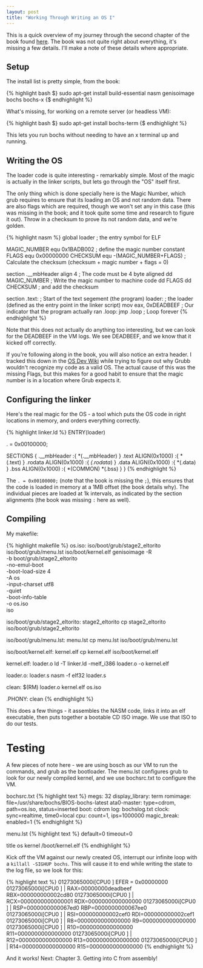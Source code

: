 ```yaml
---
layout: post
title: "Working Through Writing an OS I"
---
```


This is a quick overview of my journey through the second chapter of the book
found [here](https://littleosbook.github.io). The book was not quite right
about everything, it's missing a few details. I'll make a note of these details
where appropriate.

## Setup ##

The install list is pretty simple, from the book:

{% highlight bash $}
sudo apt-get install build-essential nasm genisoimage bochs bochs-x
{$ endhighlight %}

What's missing, for working on a remote server (or headless VM):

{% highlight bash $}
sudo apt-get install bochs-term
{$ endhighlight %}

This lets you run bochs without needing to have an x terminal up and running.

## Writing the OS ##

The loader code is quite interesting - remarkably simple. Most of the magic is
actually in the linker scripts, but lets go through the "OS" itself first.

The only thing which is done specially here is the Magic Number, which grub
requires to ensure that its loading an OS and not random data. There are also
flags which are required, though we won't set any in this case (this was
missing in the book; and it took quite some time and research to figure it
out). Throw in a checksum to prove its not random data, and we're golden.

{% highlight nasm %}
global loader                           ; the entry symbol for ELF

MAGIC_NUMBER equ 0x1BADB002             ; define the magic number constant
FLAGS        equ 0x00000000
CHECKSUM     equ -(MAGIC_NUMBER+FLAGS)  ; Calculate the checksum (checksum + magic number + flags = 0)

section .__mbHeader
align 4                                 ; The code must be 4 byte aligned
        dd MAGIC_NUMBER                 ; Write the magic number to machine code
        dd FLAGS
        dd CHECKSUM                     ; and add the checksum

section .text:                          ; Start of the text segement (the program)
loader:                                 ; the loader (defined as the entry point in the linker script)
        mov eax, 0xDEADBEEF             ; Our indicator that the program actually ran
.loop:
        jmp .loop                       ; Loop forever
{% endhighlight %}

Note that this does not actually do anything too interesting, but we can look
for the DEADBEEF in the VM logs. We see DEADBEEF, and we know that it kicked
off correctly.

If you're following along in the book, you will also notice an extra header. I
tracked this down in the [OS Dev
Wiki](http://wiki.osdev.org/Expanded_Main_Page) while trying to figure out why
Grubb wouldn't recognize my code as a valid OS. The actual cause of this was
the missing Flags, but this makes for a good habit to ensure that the magic
number is in a location where Grub expects it.

## Configuring the linker ##

Here's the real magic for the OS - a tool which puts the OS code in right
locations in memory, and orders everything correctly.

{% highlight linker.ld %}
ENTRY(loader)

. = 0x00100000;

SECTIONS {
        .__mbHeader :{ *(.__mbHeader) }
        .text ALIGN(0x1000) :{ *(.text) }
        .rodata ALIGN(0x1000) :{ *(.rodata*) }
        .data ALIGN(0x1000) :{ *(.data) }
        .bss ALIGN(0x1000) :{ *(COMMON) *(.bss) }
}
{% endhighlight %}

The `. = 0x00100000;` (note that the book is missing the `;`), this ensures
that the code is loaded in memory at a 1MB offset (the book details why). The
individual pieces are loaded at 1k intervals, as indicated by the section
alignments (the book was missing `:` here as well).

## Compiling ##

My makefile:

{% highlight makefile %}
os.iso: iso/boot/grub/stage2_eltorito iso/boot/grub/menu.lst iso/boot/kernel.elf
        genisoimage -R                          \
                -b boot/grub/stage2_eltorito    \
                -no-emul-boot                   \
                -boot-load-size 4               \
                -A os                           \
                -input-charset utf8             \
                -quiet                          \
                -boot-info-table                \
                -o os.iso                       \
                iso


iso/boot/grub/stage2_eltorito: stage2_eltorito
        cp stage2_eltorito iso/boot/grub/stage2_eltorito

iso/boot/grub/menu.lst: menu.lst
        cp menu.lst iso/boot/grub/menu.lst

iso/boot/kernel.elf: kernel.elf
        cp kernel.elf iso/boot/kernel.elf

kernel.elf: loader.o
        ld -T linker.ld -melf_i386 loader.o -o kernel.elf

loader.o: loader.s
        nasm -f elf32 loader.s

clean:
        $(RM) loader.o kernel.elf os.iso

.PHONY: clean
{% endhighlight %}

This does a few things - it assembles the NASM code, links it into an elf
executable, then puts together a bootable CD ISO image. We use that ISO to do
our tests.

# Testing #

A few pieces of note here - we are using bosch as our VM to run the commands,
and grub as the bootloader. The menu.lst configures grub to look for our newly
compiled kernel, and we use bochsrc.txt to configure the VM.

bochsrc.txt
{% highlight text %}
megs:                   32
display_library:        term
romimage:               file=/usr/share/bochs/BIOS-bochs-latest
ata0-master:            type=cdrom, path=os.iso, status=inserted
boot:                   cdrom
log:                    bochslog.txt
clock:                  sync=realtime, time0=local
cpu:                    count=1, ips=1000000
magic_break:            enabled=1
{% endhighlight %}

menu.lst
{% highlight text %}
default=0
timeout=0

title os
kernel /boot/kernel.elf
{% endhighlight %}

Kick off the VM against our newly created OS, interrupt our infinite loop with
a `killall -SIGHUP bochs`. This will cause it to end while writing the state to
the log file, so we look for this:

{% highlight text %}
01273065000i[CPU0 ] EFER   = 0x00000000
01273065000i[CPU0 ] | RAX=00000000deadbeef  RBX=000000000002cd80
01273065000i[CPU0 ] | RCX=0000000000000001  RDX=0000000000000000
01273065000i[CPU0 ] | RSP=0000000000067ed0  RBP=0000000000067ee0
01273065000i[CPU0 ] | RSI=000000000002cef0  RDI=000000000002cef1
01273065000i[CPU0 ] |  R8=0000000000000000   R9=0000000000000000
01273065000i[CPU0 ] | R10=0000000000000000  R11=0000000000000000
01273065000i[CPU0 ] | R12=0000000000000000  R13=0000000000000000
01273065000i[CPU0 ] | R14=0000000000000000  R15=0000000000000000
{% endhighlight %}

And it works! Next: Chapter 3. Getting into C from assembly!

